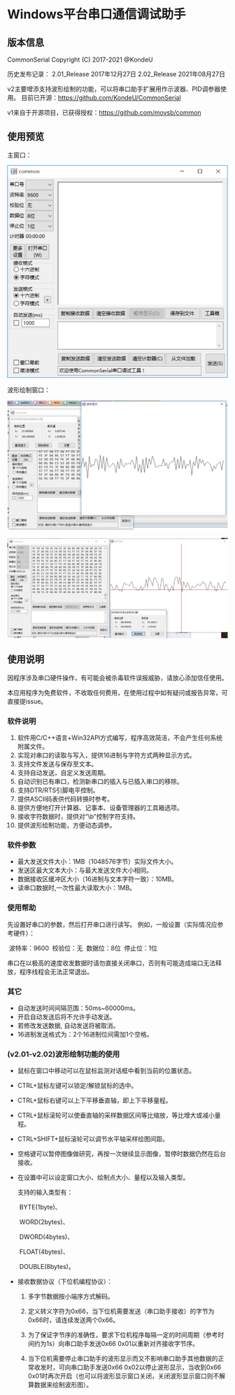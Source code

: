 # Windows平台串口通信调试助手

## 版本信息

CommonSerial Copyright (C)  2017-2021 @KondeU

历史发布记录：
2.01_Release  2017年12月27日
2.02_Release  2021年08月27日

v2主要增添支持波形绘制的功能，可以将串口助手扩展用作示波器、PID调参器使用。
目前已开源：<https://github.com/KondeU/CommonSerial>

v1来自于开源项目，已获得授权：<https://github.com/movsb/common>

## 使用预览

主窗口：

![Main.png](./Pics/Main.png)

波形绘制窗口：

![Waveform](./Pics/Waveform.png)

![WaveformShow](./Pics/WaveformShow.png)

## 使用说明

因程序涉及串口硬件操作，有可能会被杀毒软件误报威胁，请放心添加信任使用。

本应用程序为免费软件，不收取任何费用，在使用过程中如有疑问或报告异常，可直接提issue。

### 软件说明

1. 软件用C/C++语言+Win32API方式编写，程序高效简洁，不会产生任何系统附属文件。
2. 实现对串口的读取与写入，提供16进制与字符方式两种显示方式。
3. 支持文件发送与保存至文本。
4. 支持自动发送，自定义发送周期。
5. 自动识别已有串口，检测新串口的插入与已插入串口的移除。
6. 支持DTR/RTS引脚电平控制。
7. 提供ASCII码表供代码转换时参考。
8. 提供方便地打开计算器、记事本、设备管理器的工具箱选项。
9. 接收字符数据时，提供对“\b”控制字符支持。
10. 提供波形绘制功能，方便动态调参。

### 软件参数

- 最大发送文件大小：1MB（1048576字节）实际文件大小。
- 发送区最大文本大小：与最大发送文件大小相同。
- 数据接收区缓冲区大小（16进制与文本字符一致）：10MB。
- 读串口数据时,一次性最大读取大小：1MB。

### 使用帮助

先设置好串口的参数，然后打开串口进行读写。
例如，一般设置（实际情况应参考硬件）：

​	波特率：9600
​	校验位：无
​	数据位：8位
​	停止位：1位

串口在以极高的速度收发数据时请勿直接关闭串口，否则有可能造成端口无法释放，程序线程会无法正常退出。

### 其它

- 自动发送时间间隔范围：50ms~60000ms。
- 开启自动发送后将不允许手动发送。
- 若修改发送数据, 自动发送将被取消。
- 16进制发送格式为：2个16进制位间需加1个空格。

### (v2.01-v2.02)波形绘制功能的使用

- 鼠标在窗口中移动可以在鼠标监测对话框中看到当前的位置状态。
- CTRL+鼠标左键可以锁定/解锁鼠标的选中。
- CTRL+鼠标右键可以上下平移垂直轴，即上下平移量程。
- CTRL+鼠标滚轮可以使垂直轴的采样数据区间等比缩放，等比增大或减小量程。
- CTRL+SHIFT+鼠标滚轮可以调节水平轴采样绘图间距。
- 空格键可以暂停图像做研究，再按一次继续显示图像，暂停时数据仍然在后台接收。


- 在设置中可以设定窗口大小、绘制点大小、量程以及输入类型。

  支持的输入类型有：

  ​	BYTE(1byte)、

  ​	WORD(2bytes)、

  ​	DWORD(4bytes)、

  ​	FLOAT(4bytes)、

  ​	DOUBLE(8bytes)。


- 接收数据协议（下位机编程协议）：

  1. 多字节数据按小端序方式解码。

  2. 定义转义字符为0x66，当下位机需要发送（串口助手接收）的字节为0x66时，请连续发送两个0x66。

  3. 为了保证字节序的准确性，要求下位机程序每隔一定的时间周期（参考时间约为1s）向串口助手发送0x66 0x01以重新对齐接收字节序。

  4. 当下位机需要停止串口助手的波形显示而又不影响串口助手其他数据的正常收发时，可向串口助手发送0x66 0x02以停止波形显示，当收到0x66 0x01时再次开启（也可以将波形显示窗口关闭，关闭波形显示窗口则不解算数据来绘制波形图）。

